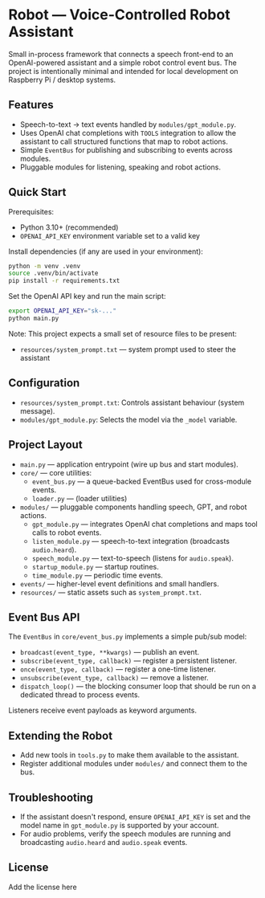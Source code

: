 # Robot — Voice-Controlled Robot Assistant

Small in-process framework that connects a speech front-end to an OpenAI-powered
assistant and a simple robot control event bus. The project is intentionally
minimal and intended for local development on Raspberry Pi / desktop systems.

## Features

- Speech-to-text -> text events handled by `modules/gpt_module.py`.
- Uses OpenAI chat completions with `TOOLS` integration to allow the assistant
  to call structured functions that map to robot actions.
- Simple `EventBus` for publishing and subscribing to events across modules.
- Pluggable modules for listening, speaking and robot actions.

## Quick Start

Prerequisites:

- Python 3.10+ (recommended)
- `OPENAI_API_KEY` environment variable set to a valid key

Install dependencies (if any are used in your environment):

```bash
python -m venv .venv
source .venv/bin/activate
pip install -r requirements.txt  
```

Set the OpenAI API key and run the main script:

```bash
export OPENAI_API_KEY="sk-..."
python main.py
```

Note: This project expects a small set of resource files to be present:
- `resources/system_prompt.txt` — system prompt used to steer the assistant

## Configuration

- `resources/system_prompt.txt`: Controls assistant behaviour (system message).
- `modules/gpt_module.py`: Selects the model via the `_model` variable.

## Project Layout

- `main.py` — application entrypoint (wire up bus and start modules).
- `core/` — core utilities:
  - `event_bus.py` — a queue-backed EventBus used for cross-module events.
  - `loader.py` — (loader utilities)
- `modules/` — pluggable components handling speech, GPT, and robot actions.
  - `gpt_module.py` — integrates OpenAI chat completions and maps tool calls
    to robot events.
  - `listen_module.py` — speech-to-text integration (broadcasts `audio.heard`).
  - `speech_module.py` — text-to-speech (listens for `audio.speak`).
  - `startup_module.py` — startup routines.
  - `time_module.py` — periodic time events.
- `events/` — higher-level event definitions and small handlers.
- `resources/` — static assets such as `system_prompt.txt`.

## Event Bus API

The `EventBus` in `core/event_bus.py` implements a simple pub/sub model:

- `broadcast(event_type, **kwargs)` — publish an event.
- `subscribe(event_type, callback)` — register a persistent listener.
- `once(event_type, callback)` — register a one-time listener.
- `unsubscribe(event_type, callback)` — remove a listener.
- `dispatch_loop()` — the blocking consumer loop that should be run on a
  dedicated thread to process events.

Listeners receive event payloads as keyword arguments.

## Extending the Robot

- Add new tools in `tools.py` to make them available to the assistant.
- Register additional modules under `modules/` and connect them to the bus.

## Troubleshooting

- If the assistant doesn't respond, ensure `OPENAI_API_KEY` is set and the
  model name in `gpt_module.py` is supported by your account.
- For audio problems, verify the speech modules are running and broadcasting
  `audio.heard` and `audio.speak` events.

## License

Add the license here
